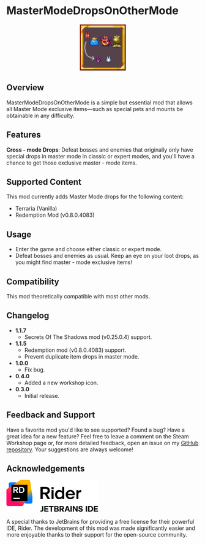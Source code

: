 ﻿# MasterModeDropsOnOtherMode
<p align="center">
    <img src="icon.png" alt="MasterModeDropsOnOtherMode Icon" width="120">
</p>

## Overview
MasterModeDropsOnOtherMode is a simple but essential mod that allows all Master Mode exclusive items—such as special pets and mounts be obtainable in any difficulty.

## Features
**Cross - mode Drops**: Defeat bosses and enemies that originally only have special drops in master mode in classic or expert modes, and you'll have a chance to get those exclusive master - mode items.

## Supported Content 
This mod currently adds Master Mode drops for the following content:
- Terraria (Vanilla)
- Redemption Mod (v0.8.0.4083)

## Usage
- Enter the game and choose either classic or expert mode.
- Defeat bosses and enemies as usual. Keep an eye on your loot drops, as you might find master - mode exclusive items!

## Compatibility
This mod theoretically compatible with most other mods.

## Changelog
- **1.1.7**
  - Secrets Of The Shadows mod (v0.25.0.4) support.
- **1.1.5** 
  - Redemption mod (v0.8.0.4083) support.
  - Prevent duplicate item drops in master mode.
- **1.0.0**
  - Fix bug.
- **0.4.0**
  - Added a new workshop icon.
- **0.3.0**
  - Initial release.

## Feedback and Support
Have a favorite mod you'd like to see supported? Found a bug? Have a great idea for a new feature?
Feel free to leave a comment on the Steam Workshop page or, for more detailed feedback, open an issue on my [GitHub repository](https://github.com/harveywong98/MasterModeDropsOnOtherMode). Your suggestions are always welcome!

## Acknowledgements
<p align="left">
    <img src="Rider.png" alt="Rider" width="240">
</p>
A special thanks to JetBrains for providing a free license for their powerful IDE, Rider. The development of this mod was made significantly easier and more enjoyable thanks to their support for the open-source community.
